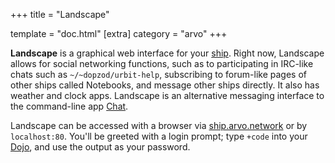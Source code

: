 +++ title = "Landscape"

template = "doc.html" [extra] category = "arvo" +++

**Landscape** is a graphical web interface for your [ship](../ship). Right now,
Landscape allows for social networking functions, such as to participating in
IRC-like chats such as `~/~dopzod/urbit-help`, subscribing to forum-like pages
of other ships called Notebooks, and message other ships directly. It also has
weather and clock apps. Landscape is an alternative messaging interface to the
command-line app [Chat](../chat).

Landscape can be accessed with a browser via
[ship.arvo.network](/docs/glossary/shiparvonetwork) or by `localhost:80`. You'll
be greeted with a login prompt; type `+code` into your
[Dojo](/docs/glossary/dojo), and use the output as your password.
